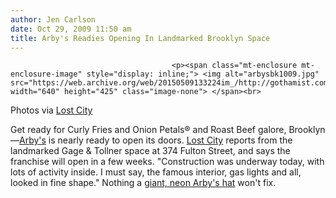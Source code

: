 ```yaml
---
author: Jen Carlson
date: Oct 29, 2009 11:50 am
title: Arby's Readies Opening In Landmarked Brooklyn Space
---
```


	
										<p><span class="mt-enclosure mt-enclosure-image" style="display: inline;"> <img alt="arbysbk1009.jpg" src="https://web.archive.org/web/20150509133224im_/http://gothamist.com/attachments/arts_jen/arbysbk1009.jpg" width="640" height="425" class="image-none"> </span><br>
<span class="photo_caption">Photos via <a href="https://web.archive.org/web/20150509133224/http://lostnewyorkcity.blogspot.com/2009/10/gage-arbys-will-be-ready-in-few-weeks.html">Lost City</a></span></p>

<p>Get ready for Curly Fries and Onion Petals&#xAE; and Roast Beef galore, Brooklyn&#x2014;<a href="https://web.archive.org/web/20150509133224/http://gothamist.com/tags/arbys">Arby&apos;s</a> is nearly ready to open its doors. <a href="https://web.archive.org/web/20150509133224/http://lostnewyorkcity.blogspot.com/2009/10/gage-arbys-will-be-ready-in-few-weeks.html">Lost City</a> reports from the landmarked Gage &amp; Tollner space at 374 Fulton Street, and says the franchise will open in a few weeks. &quot;Construction was underway today, with lots of activity inside. I must say, the famous interior, gas lights and all, looked in fine shape.&quot; Nothing a <a href="https://web.archive.org/web/20150509133224/http://prblog.typepad.com/strategic_public_relation/images/arbys.jpg">giant, neon Arby&apos;s hat</a> won&apos;t fix.</p>					
										
									
				